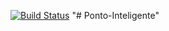 [![Build Status](https://travis-ci.org/jonatanreseck/ponto.svg?branch=master)](https://travis-ci.org/jonatanreseck/ponto)
"# Ponto-Inteligente" 
